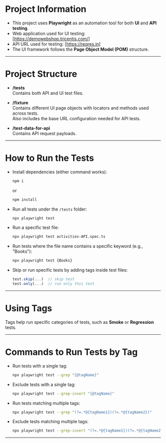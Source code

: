 # Project Information

- This project uses **Playwright** as an automation tool for both **UI** and **API testing**.
- Web application used for UI testing: [https://demowebshop.tricentis.com/]
- API URL used for testing: [https://reqres.in]
- The UI framework follows the **Page Object Model (POM)** structure.

---

# Project Structure

- **/tests**  
  Contains both API and UI test files.

- **/fixture**  
  Contains different UI page objects with locators and methods used across tests.  
  Also includes the base URL configuration needed for API tests.

- **/test-data-for-api**  
  Contains API request payloads.

---

# How to Run the Tests

- Install dependencies (either command works):  
  ```bash
  npm i
  ```  
  or  
  ```bash
  npm install
  ```

- Run all tests under the `/tests` folder:  
  ```bash
  npx playwright test
  ```

- Run a specific test file:  
  ```bash
  npx playwright test activities-API.spec.ts
  ```

- Run tests where the file name contains a specific keyword (e.g., "Books"):  
  ```bash
  npx playwright test {Books}
  ```

- Skip or run specific tests by adding tags inside test files:  
  ```js
  test.skip(...)  // skip test
  test.only(...)  // run only this test
  ```

---

# Using Tags

Tags help run specific categories of tests, such as **Smoke** or **Regression** tests.

---

# Commands to Run Tests by Tag

- Run tests with a single tag:  
  ```bash
  npx playwright test --grep "{@tagName}"
  ```

- Exclude tests with a single tag:  
  ```bash
  npx playwright test --grep-invert "{@tagName}"
  ```

- Run tests matching multiple tags:  
  ```bash
  npx playwright test --grep "(?=.*@{tagName1})(?=.*@{tagName2})"
  ```

- Exclude tests matching multiple tags:  
  ```bash
  npx playwright test --grep-invert "(?=.*@{tagName1})(?=.*@{tagName2})"
  ```

---
